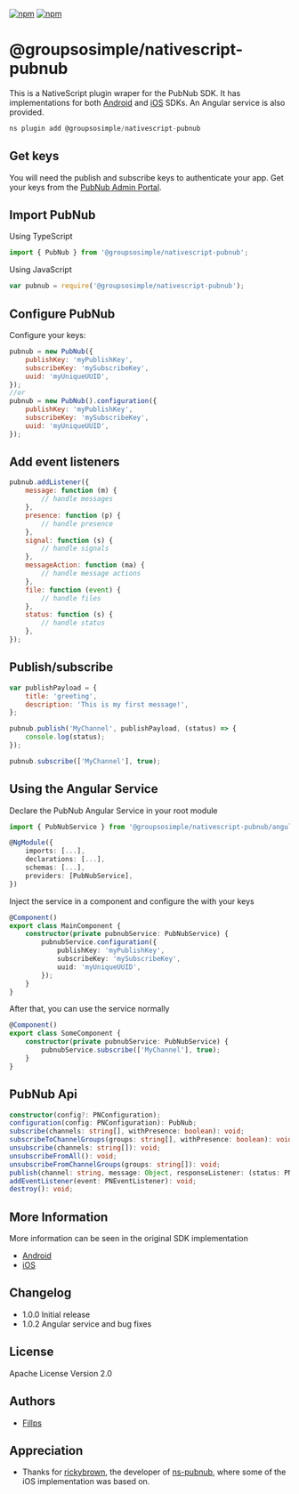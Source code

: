 [![npm](https://img.shields.io/npm/v/@groupsosimple/nativescript-pubnub.svg)](https://www.npmjs.com/package/@groupsosimple/nativescript-pubnub)
[![npm](https://img.shields.io/npm/dt/@groupsosimple/nativescript-pubnub.svg?label=npm%20downloads)](https://www.npmjs.com/package/@groupsosimple/nativescript-pubnub)

# @groupsosimple/nativescript-pubnub

This is a NativeScript plugin wraper for the PubNub SDK. It has implementations for both [Android](https://github.com/pubnub/java) and [iOS](https://github.com/pubnub/objective-c) SDKs. An Angular service is also provided.

```javascript
ns plugin add @groupsosimple/nativescript-pubnub
```

## Get keys

You will need the publish and subscribe keys to authenticate your app. Get your keys from the [PubNub Admin Portal](https://dashboard.pubnub.com/login).

## Import PubNub

Using TypeScript

```typescript
import { PubNub } from '@groupsosimple/nativescript-pubnub';
```

Using JavaScript

```javascript
var pubnub = require('@groupsosimple/nativescript-pubnub');
```

## Configure PubNub

Configure your keys:

```javascript
pubnub = new PubNub({
	publishKey: 'myPublishKey',
	subscribeKey: 'mySubscribeKey',
	uuid: 'myUniqueUUID',
});
//or
pubnub = new PubNub().configuration({
	publishKey: 'myPublishKey',
	subscribeKey: 'mySubscribeKey',
	uuid: 'myUniqueUUID',
});
```

## Add event listeners

```javascript
pubnub.addListener({
	message: function (m) {
		// handle messages
	},
	presence: function (p) {
		// handle presence
	},
	signal: function (s) {
		// handle signals
	},
	messageAction: function (ma) {
		// handle message actions
	},
	file: function (event) {
		// handle files
	},
	status: function (s) {
		// handle status
	},
});
```

## Publish/subscribe

```javascript
var publishPayload = {
	title: 'greeting',
	description: 'This is my first message!',
};

pubnub.publish('MyChannel', publishPayload, (status) => {
	console.log(status);
});

pubnub.subscribe(['MyChannel'], true);
```

## Using the Angular Service

Declare the PubNub Angular Service in your root module

```typescript
import { PubNubService } from '@groupsosimple/nativescript-pubnub/angular';

@NgModule({
	imports: [...],
	declarations: [...],
	schemas: [...],
	providers: [PubNubService],
})
```

Inject the service in a component and configure the with your keys

```typescript
@Component()
export class MainComponent {
	constructor(private pubnubService: PubNubService) {
		pubnubService.configuration({
			publishKey: 'myPublishKey',
			subscribeKey: 'mySubscribeKey',
			uuid: 'myUniqueUUID',
		});
	}
}
```

After that, you can use the service normally

```typescript
@Component()
export class SomeComponent {
	constructor(private pubnubService: PubNubService) {
		pubnubService.subscribe(['MyChannel'], true);
	}
}
```

## PubNub Api

```typescript
constructor(config?: PNConfiguration);
configuration(config: PNConfiguration): PubNub;
subscribe(channels: string[], withPresence: boolean): void;
subscribeToChannelGroups(groups: string[], withPresence: boolean): void;
unsubscribe(channels: string[]): void;
unsubscribeFromAll(): void;
unsubscribeFromChannelGroups(groups: string[]): void;
publish(channel: string, message: Object, responseListener: (status: PNStatus) => void): void;
addEventListener(event: PNEventListener): void;
destroy(): void;
```

## More Information

More information can be seen in the original SDK implementation

- [Android](https://github.com/pubnub/java)
- [iOS](https://github.com/pubnub/objective-c)

## Changelog

- 1.0.0 Initial release
- 1.0.2 Angular service and bug fixes

## License

Apache License Version 2.0

## Authors

- [Fillps](https://github.com/fillps)

## Appreciation

- Thanks for [rickybrown](https://github.com/rickybrown), the developer of [ns-pubnub](https://github.com/rickybrown/ns-pubnub), where some of the iOS implementation was based on.
